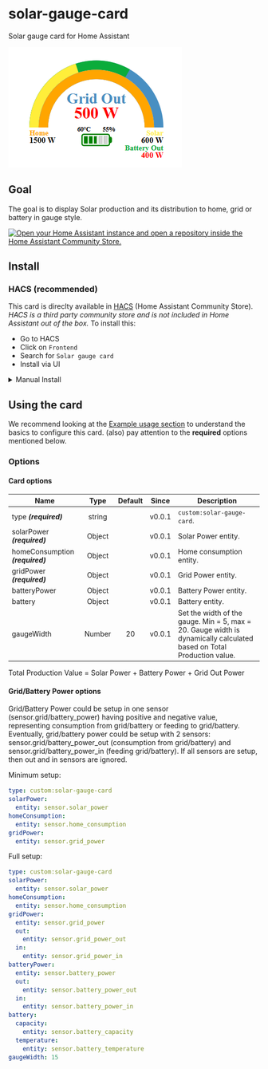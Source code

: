 # solar-gauge-card
Solar gauge card for Home Assistant

<img src="images/solar-gauge-card.png">

## Goal

The goal is to display Solar production and its distribution to home, grid or battery in gauge style.

<a href="https://my.home-assistant.io/redirect/hacs_repository/?owner=haluska77&repository=solar-gauge-card&category=solar" target="_blank" rel="noreferrer noopener"><img src="https://my.home-assistant.io/badges/hacs_repository.svg" alt="Open your Home Assistant instance and open a repository inside the Home Assistant Community Store." /></a>

## Install

### HACS (recommended)

This card is direclty available in [HACS](https://hacs.xyz/) (Home Assistant Community Store).
_HACS is a third party community store and is not included in Home Assistant out of the box._
To install this:

- Go to HACS
- Click on `Frontend`
- Search for `Solar gauge card`
- Install via UI

<details>  <summary>Manual Install</summary>

1. Download and copy `solar-gague-card.js` from the [latest release](https://github.com/Haluska77/solar-gauge-card/releases/latest) into your `config/www` directory.

2. Add the resource reference as decribed below.

### Add resource reference

If you configure Dashboards via YAML, add a reference to `solar-gague-card.js` inside your `configuration.yaml`:

```yaml
resources:
  - url: /local/solar-gague-card.js
    type: module
```

Else, if you prefer the graphical editor, use the menu to add the resource:

1. Make sure, advanced mode is enabled in your user profile (click on your user name to get there)
2. Navigate to Settings -> Dashboards
3. Click three dot icon
4. Select Resources
5. Hit (+ ADD RESOURCE) icon
6. Enter URL `/local/solar-gague-card.js` and select type "JavaScript Module".
   (Use `/hacsfiles/solar-gague-card/solar-gague-card.js` and select "JavaScript Module" for HACS install if HACS didn't do it already)
 
</details>

## Using the card

We recommend looking at the [Example usage section](#example-usage) to understand the basics to configure this card.
(also) pay attention to the **required** options mentioned below.

### Options

#### Card options
| Name | Type | Default | Since | Description |
|------|:----:|:-------:|:-----:|-------------|
| type ***(required)*** | string |  | v0.0.1 | `custom:solar-gauge-card`.
| solarPower ***(required)*** | Object |  | v0.0.1 | Solar Power entity.
| homeConsumption ***(required)*** | Object |  | v0.0.1 | Home consumption entity.
| gridPower ***(required)*** | Object |  | v0.0.1 | Grid Power entity.
| batteryPower | Object |  | v0.0.1 | Battery Power entity.
| battery | Object |  | v0.0.1 | Battery entity.
| gaugeWidth | Number | 20 | v0.0.1 | Set the width of the gauge. Min = 5, max = 20. Gauge width is dynamically calculated based on Total Production value.

Total Production Value = Solar Power + Battery Power + Grid Out Power

#### Grid/Battery Power options
Grid/Battery Power could be setup in one sensor (sensor.grid/battery_power) having positive and negative value, representing consumption from grid/battery or feeding to grid/battery. Eventually, grid/battery power could be setup with 2 sensors: sensor.grid/battery_power_out (consumption from grid/battery) and sensor.grid/battery_power_in (feeding grid/battery). If all sensors are setup, then out and in sensors are ignored.

Minimum setup:
```yaml
type: custom:solar-gauge-card
solarPower: 
  entity: sensor.solar_power
homeConsumption: 
  entity: sensor.home_consumption
gridPower: 
  entity: sensor.grid_power
```

Full setup:
```yaml
type: custom:solar-gauge-card
solarPower: 
  entity: sensor.solar_power
homeConsumption: 
  entity: sensor.home_consumption
gridPower: 
  entity: sensor.grid_power
  out:
    entity: sensor.grid_power_out
  in:
    entity: sensor.grid_power_in
batteryPower: 
  entity: sensor.battery_power
  out:
    entity: sensor.battery_power_out
  in:
    entity: sensor.battery_power_in
battery: 
  capacity:
    entity: sensor.battery_capacity
  temperature: 
    entity: sensor.battery_temperature
gaugeWidth: 15
```